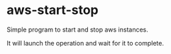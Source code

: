 # aws-start-stop

Simple program to start and stop aws instances.

It will launch the operation and wait for it to complete.
